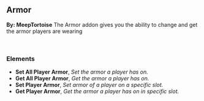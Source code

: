 ## Armor
**By: MeepTortoise**
The Armor addon gives you the ability to change and get the armor players are wearing

<br>

### Elements
* **Set All Player Armor**, *Set the armor a player has on.*
* **Get All Player Armor**, *Get the armor a player has on.*
* **Set Player Armor**, *Set armor of a player on a specific slot.*
* **Get Player Armor**, *Get the armor a player has on in specific slot.*
